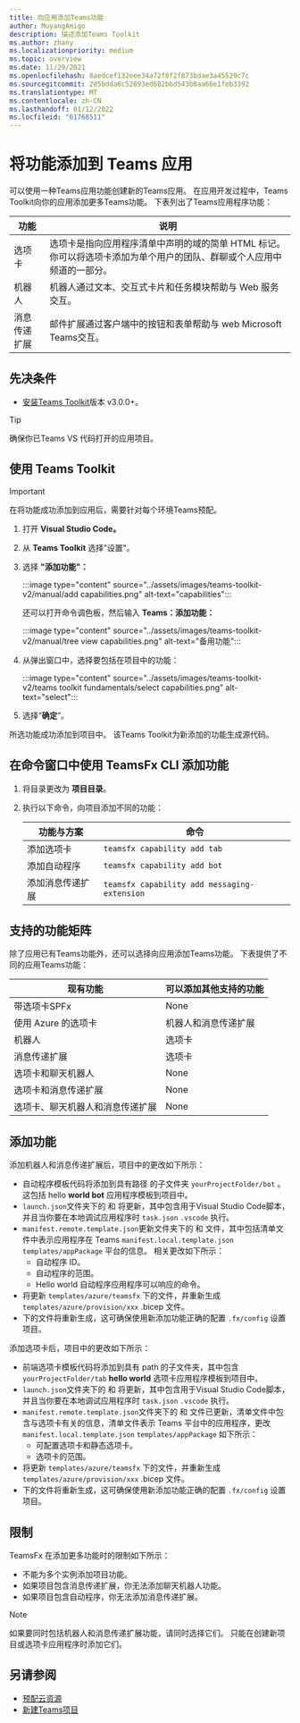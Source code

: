 ```yaml
---
title: 向应用添加Teams功能
author: MuyangAmigo
description: 描述添加Teams Toolkit
ms.author: zhany
ms.localizationpriority: medium
ms.topic: overview
ms.date: 11/29/2021
ms.openlocfilehash: 8aedcef132eee34a72f0f2f873bdae3a45529c7c
ms.sourcegitcommit: 2d5bdda6c52693ed682bbd543b0aa66e1feb3392
ms.translationtype: MT
ms.contentlocale: zh-CN
ms.lasthandoff: 01/12/2022
ms.locfileid: "61768511"
---
```

# <a name="add-capabilities-to-your-teams-apps"></a>将功能添加到 Teams 应用

可以使用一种Teams应用功能创建新的Teams应用。 在应用开发过程中，Teams Toolkit向你的应用添加更多Teams功能。 下表列出了Teams应用程序功能：

|**功能**|**说明**|
|--------|-------------|
| 选项卡 |  选项卡是指向应用程序清单中声明的域的简单 HTML 标记。 你可以将选项卡添加为单个用户的团队、群聊或个人应用中频道的一部分。|
| 机器人 |  机器人通过文本、交互式卡片和任务模块帮助与 Web 服务交互。|
| 消息传递扩展 | 邮件扩展通过客户端中的按钮和表单帮助与 web Microsoft Teams交互。|

## <a name="prerequisite"></a>先决条件

* [安装Teams Toolkit](https://marketplace.visualstudio.com/items?itemName=TeamsDevApp.ms-teams-vscode-extension)版本 v3.0.0+。

> [!TIP]
> 确保你已Teams VS 代码打开的应用项目。

## <a name="add-capabilities-using-teams-toolkit"></a>使用 Teams Toolkit

> [!IMPORTANT]
> 在将功能成功添加到应用后，需要针对每个环境Teams预配。

1. 打开 **Visual Studio Code。**
1. 从 **Teams Toolkit** 选择"设置"。
1. 选择 **"添加功能"：**

    :::image type="content" source="../assets/images/teams-toolkit-v2/manual/add capabilities.png" alt-text="capabilities":::

   还可以打开命令调色板，然后输入 **Teams：添加功能：** 
      
    :::image type="content" source="../assets/images/teams-toolkit-v2/manual/tree view capabilities.png" alt-text="备用功能":::

1. 从弹出窗口中，选择要包括在项目中的功能：

    :::image type="content" source="../assets/images/teams-toolkit-v2/teams toolkit fundamentals/select capabilities.png" alt-text="select":::

1. 选择“**确定**”。

所选功能成功添加到项目中。 该Teams Toolkit为新添加的功能生成源代码。

## <a name="add-capabilities-using-teamsfx-cli-in-command-window"></a>在命令窗口中使用 TeamsFx CLI 添加功能

1. 将目录更改为 **项目目录**。
1. 执行以下命令，向项目添加不同的功能：

   |功能与方案| 命令|
   |-----------------------|----------|
   |添加选项卡|`teamsfx capability add tab`|
   |添加自动程序|`teamsfx capability add bot`|
   |添加消息传递扩展|`teamsfx capability add messaging-extension`|

## <a name="supported-capabilities-matrix"></a>支持的功能矩阵

除了应用已有Teams功能外，还可以选择向应用添加Teams功能。 下表提供了不同的应用Teams功能： 

|现有功能|可以添加其他支持的功能|
|--------------------|--------------------|
|带选项卡SPFx|None|
|使用 Azure 的选项卡|机器人和消息传递扩展|
|机器人|选项卡|
|消息传递扩展|选项卡|
|选项卡和聊天机器人|None|
|选项卡和消息传递扩展|None|
|选项卡、聊天机器人和消息传递扩展|None|

## <a name="add-capabilities"></a>添加功能

添加机器人和消息传递扩展后，项目中的更改如下所示：

- 自动程序模板代码将添加到具有路径 的子文件夹 `yourProjectFolder/bot` 。 这包括 hello **world bot** 应用程序模板到项目中。
- `launch.json`文件夹下的 和 将更新，其中包含用于Visual Studio Code脚本，并且当你要在本地调试应用程序时 `task.json` `.vscode` 执行。 
- `manifest.remote.template.json`更新文件夹下的 和 文件，其中包括清单文件中表示应用程序在 Teams `manifest.local.template.json` `templates/appPackage` 平台的信息。 相关更改如下所示：
  - 自动程序 ID。
  - 自动程序的范围。
  - Hello world 自动程序应用程序可以响应的命令。
- 将更新 `templates/azure/teamsfx` 下的文件，并重新生成 `templates/azure/provision/xxx` .bicep 文件。
- 下的文件将重新生成，这可确保使用新添加功能正确的配置 `.fx/config` 设置项目。

添加选项卡后，项目中的更改如下所示：

- 前端选项卡模板代码将添加到具有 path 的子文件夹，其中包含 `yourProjectFolder/tab` **hello world** 选项卡应用程序模板到项目中。
- `launch.json`文件夹下的 和 将更新，其中包含用于Visual Studio Code脚本，并且当你要在本地调试应用程序时 `task.json` `.vscode` 执行。 
- `manifest.remote.template.json`文件夹下的 和 文件已更新，清单文件中包含与选项卡有关的信息，清单文件表示 Teams 平台中的应用程序，更改 `manifest.local.template.json` `templates/appPackage` 如下所示：
  - 可配置选项卡和静态选项卡。
  - 选项卡的范围。
- 将更新 `templates/azure/teamsfx` 下的文件，并重新生成 `templates/azure/provision/xxx` .bicep 文件。
- 下的文件将重新生成，这可确保使用新添加功能正确的配置 `.fx/config` 设置项目。

## <a name="limitations"></a>限制

TeamsFx 在添加更多功能时的限制如下所示：

- 不能为多个实例添加项目功能。
- 如果项目包含消息传递扩展，你无法添加聊天机器人功能。
- 如果项目包含自动程序，你无法添加消息传递扩展。

> [!NOTE]
> 如果要同时包括机器人和消息传递扩展功能，请同时选择它们。 只能在创建新项目或选项卡应用程序时添加它们。

## <a name="see-also"></a>另请参阅

* [预配云资源](provision.md)
* [新建Teams项目](create-new-project.md)
